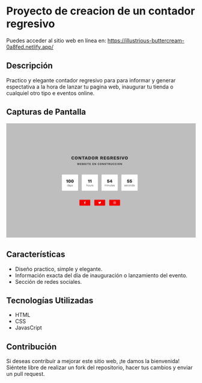 <h1>Proyecto de creacion de un contador regresivo</h1>

Puedes acceder al sitio web en línea en: https://illustrious-buttercream-0a8fed.netlify.app/

## Descripción

Practico y elegante contador regresivo para para informar y generar espectativa a la hora de lanzar tu pagina web, inaugurar tu tienda o cualquiel otro tipo e eventos online.

## Capturas de Pantalla

<img src="https://raw.githubusercontent.com/ruben-lugo1/Cuenta-regresiva/main/Captura%20de%20Pantalla%202023-09-22%20a%20la(s)%2015.05.05.png">

## Características

- Diseño practico, simple y elegante.
- Información exacta del día de inauguración o lanzamiento del evento.
- Sección de redes sociales.

## Tecnologías Utilizadas

- HTML
- CSS
- JavasCript

## Contribución

Si deseas contribuir a mejorar este sitio web, ¡te damos la bienvenida! Siéntete libre de realizar un fork del repositorio, hacer tus cambios y enviar un pull request.

